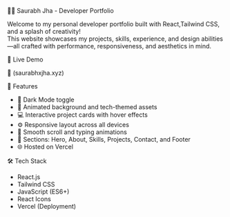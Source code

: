 🧑‍💻 Saurabh Jha - Developer Portfolio

Welcome to my personal developer portfolio built with React,Tailwind CSS, and a splash of creativity!  
This website showcases my projects, skills, experience, and design abilities—all crafted with performance, responsiveness, and aesthetics in mind.


🚀 Live Demo

🔗 (saurabhxjha.xyz)

📌 Features

- 🌙 Dark Mode toggle
- 🎨 Animated background and tech-themed assets
- 💻 Interactive project cards with hover effects
- ⚙️ Responsive layout across all devices
- 📜 Smooth scroll and typing animations
- 📇 Sections: Hero, About, Skills, Projects, Contact, and Footer
- 🌐 Hosted on Vercel

🛠 Tech Stack

- React.js
- Tailwind CSS
- JavaScript (ES6+)
- React Icons
- Vercel (Deployment)

